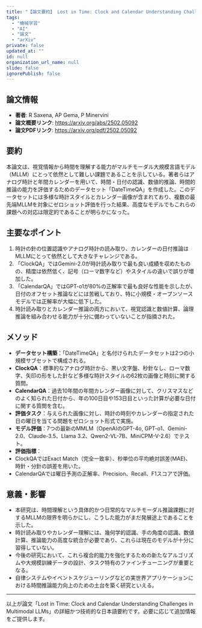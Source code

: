 ```yaml
---
title: "【論文要約】 Lost in Time: Clock and Calendar Understanding Challenges in Multimodal LLMs"
tags:
  - "機械学習"
  - "AI"
  - "論文"
  - "arXiv"
private: false
updated_at: ""
id: null
organization_url_name: null
slide: false
ignorePublish: false
---
```


## 論文情報

- **著者**: R Saxena, AP Gema, P Minervini
- **論文概要リンク**: https://arxiv.org/abs/2502.05092
- **論文PDFリンク**: https://arxiv.org/pdf/2502.05092

## 要約

本論文は、視覚情報から時間を理解する能力がマルチモーダル大規模言語モデル（MLLM）にとって依然として難しい課題であることを示している。著者らはアナログ時計と年間カレンダーを用いて、時間・日付の認識、数値的推論、時間的推論の能力を評価するためのデータセット「DateTimeQA」を作成した。このデータセットには多様な時計スタイルとカレンダー画像が含まれており、複数の最先端MLLMを対象にゼロショット評価を行った結果、高度なモデルでもこれらの課題への対応は限定的であることが明らかになった。

## 主要なポイント

1. 時計の針の位置認識やアナログ時計の読み取り、カレンダーの日付推論はMLLMにとって依然として大きなチャレンジである。
2. 「ClockQA」ではGemini-2.0が時計読み取りで最も良い成績を収めたものの、精度は依然低く、記号（ローマ数字など）やスタイルの違いで誤りが増加した。
3. 「CalendarQA」ではGPT-o1が80%の正解率で最も良好な性能を示したが、日付のオフセット推論などには苦戦しており、特に小規模・オープンソースモデルでは正解率が大幅に低下した。
4. 時計読み取りとカレンダー推論の両方において、視覚認識と数値計算、論理推論を組み合わせる能力が十分に備わっていないことが指摘された。


## メソッド

- **データセット構築**：「DateTimeQA」と名付けられたデータセットは2つの小規模サブセットで構成される。
- **ClockQA**：標準的なアナログ時計から、黒い文字盤、秒針なし、ローマ数字、矢印の形をした針など多様な時計スタイルの62枚の画像と時刻に関する質問。
- **CalendarQA**：過去10年間の年間カレンダー画像に対して、クリスマスなどのよく知られた日付から、年の100日目や153日目といった計算が必要な日付に関する質問を含む。
- **評価タスク**：与えられた画像に対し、時計の時刻やカレンダーの指定された日の曜日を当てる問題をゼロショット形式で実施。
- **モデル評価**：7つの最新のMMLM（OpenAIのGPT-4o, GPT-o1、Gemini-2.0、Claude-3.5、Llama 3.2、Qwen2-VL-7B、MiniCPM-V-2.6）でテスト。
- **評価指標**：
- ClockQAではExact Match（完全一致率）、秒単位の平均絶対誤差(MAE)、時針・分針の誤差を用いた。
- CalendarQAでは曜日予測の正解率、Precision、Recall、F1スコアで評価。

## 意義・影響

- 本研究は、時間理解という具体的かつ日常的なマルチモーダル推論課題に対するMLLMの限界を明らかにし、こうした能力がまだ発展途上であることを示した。
- 時計読み取りやカレンダー理解には、幾何学的認識、手の角度の認識、数値計算、推論能力の高度な統合が必要であり、これらは現在のモデルが十分に習得していない。
- 今後の研究において、これら複合的能力を強化するための新たなアルゴリズムや大規模訓練データの設計、タスク特有のファインチューニングが重要となる。
- 自律システムやイベントスケジューリングなどの実世界アプリケーションにおける時間推論能力向上のための土台を築く研究といえる。

---

以上が論文「Lost in Time: Clock and Calendar Understanding Challenges in Multimodal LLMs」の詳細かつ技術的な日本語要約です。必要に応じて追加情報をご提供します。

